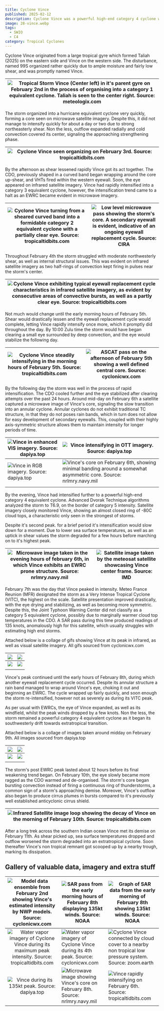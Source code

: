 ```yaml
---
title: Cyclone Vince
published: 2025-02-12
description: Cyclone Vince was a powerful high-end category 4 cyclone which traversed over open waters in February 2025.
image: 28-vince.webp
tags:
  - SWIO
  - C4
category: Tropical Cyclones
---
```

Cyclone Vince originated from a large tropical gyre which formed ⁠Taliah (2025) on the eastern side and Vince on the western side. The disturbance, named 99S organized rather quickly due to ample moisture and fairly low shear, and was promptly named Vince.

| ![Tropical Storm Vince (Center left) in it's parent gyre on February 2nd in the process of organising into a category 1 equivalent cyclone. Taliah is seen to the center right. Source: meteologix.com](1-vince-formation.webp) |
| ------------------------------------------------------------------------------------------------------------------------------------------------------------------------------------------------------------------------------- |

The storm organized into a hurricane equivalent cyclone very quickly, forming a core seen on microwave satellite imagery. Despite this, it did not manage to intensify quickly for about a day or two due to strong northeasterly shear. Non the less, outflow expanded radially and cold convection covered its center, signaling the approaching strengthening phase.

| ![Cyclone Vince seen organizing on February 3rd. Source: tropicaltidbits.com](2-vince-catone.webp) |
| -------------------------------------------------------------------------------------------------- |

By the afternoon as shear lessened rapidly Vince got its act together. The CDO, previously shaped in a curved band began wrapping around the core up-shear, and VHTs fired within the western eyewall. Soon, the eye appeared on infrared satellite imagery. Vince had rapidly intensified into a category 3 equivalent cyclone, however, the intensification trend came to a halt as an EWRC became evident in microwave imagery. 

| ![Cyclone Vince turning from a sheared curved band into a formidable category 2 equivalent cyclone with a partially clear eye. Source: tropicaltidbits.com](3-vince-ri.webp) | ![Low level microwave pass showing the storm's core. A secondary eyewall is evident, indicative of an ongoing eyewall replacement cycle. Source: CIRA](4-vince-mw.webp) |
| ---------------------------------------------------------------------------------------------------------------------------------------------------------------------------- | ----------------------------------------------------------------------------------------------------------------------------------------------------------------------- |

Throughout February 4th the storm struggled with moderate northwesterly shear, as well as internal structural issues. This was evident on infrared satellite imagery as two half-rings of convection kept firing in pulses near the storm's center. 

| ![Cyclone Vince exhibiting typical eyewall replacement cycle characteristics in infrared satellite imagery, as evident by consecutive areas of convective bursts, as well as a partly clear eye. Source: tropicaltidbits.com](5-vince-ewrc.webp) |
| ------------------------------------------------------------------------------------------------------------------------------------------------------------------------------------------------------------------------------------------------ |

Not much would change until the early morning hours of February 5th. Shear would drastically lessen and the eyewall replacement cycle would complete, letting Vince rapidly intensify once more, which it promptly did throughout the day. By 10:00 Zulu time the storm would have began clearing a small eye surrounded by deep convection, and the eye would stabilize the following day. 

| ![Cyclone Vince steadily intensifying in the morning hours of February 5th. Source: tropicaltidbits.com](6-vince-ir.webp) | ![ASCAT pass on the afternoon of February 5th showing a well defined central core. Source: cyclonicwx.com](7-vince-ascat.webp) |
| ------------------------------------------------------------------------------------------------------------------------- | ------------------------------------------------------------------------------------------------------------------------------ |

By the following day the storm was well in the process of rapid intensification. The CDO cooled further and the eye stabilized after clearing attempts over the past 24 hours. Around mid-day on February 6th a satellite captured a microwave image of Vince's core, signaling the slow transition into an annular cyclone. Annular cyclones do not exhibit traditional TC structure, in that they do not poses rain bands, which in turn does not allow for easy development of secondary eyewalls. This, coupled with their highly axis-symmetric structure allows them to maintain intensity for longer periods of time. 

| ![Vince in enhanced VIS imagery. Source: dapiya.top](8-vince.webp) | ![Vince intensifying in OTT imagery. Source: dapiya.top](9-vince.webp)                                                                |
| ------------------------------------------------------------------ | ------------------------------------------------------------------------------------------------------------------------------------- |
| ![Vince in RGB imagery. Source: dapiya.top](10-vince.webp)         | ![Vince's core on February 6th, showing minimal banding around a somewhat asymmetric core. Source: nrlmry.navy.mil](11-vince-mw.webp) |
|                                                                    |                                                                                                                                       |

By the evening, Vince had intensified further to a powerful high-end category 4 equivalent cyclone. Advanced Dvorak Technique algorithms analyzed the storm to T6.9, on the border of category 5 intensity. Satellite imagery closely monitored Vince, showing an almost closed ring of -80C cloud tops, a characteristic only seen in the strongest of storms.

Despite it's second peak. for a brief period it's intensification would slow down for a moment. Due to lower sea surface temperatures, as well as an uptick in shear values the storm degraded for a few hours before marching on to it's highest peak. 

| ![Microwave image taken in the evening hours of february 6th, in which Vince exhibits an EWRC prone structure. Source: nrlmry.navy.mil ](12-vince-mw.webp) | ![Satellite image taken by the meteosat satellite showcasing Vince center frame. Source: IMD](13-vince-globe.webp) |
| ---------------------------------------------------------------------------------------------------------------------------------------------------------- | ------------------------------------------------------------------------------------------------------------------ |

February 7th was the day that Vince peaked in intensity. Meteo France Reunion (MFR) designated the storm as a Very Intense Tropical Cyclone (VITC), the highest on the scale. Satellite presentation improved drastically, with the eye drying and stabilizing, as well as becoming more symmetric. Despite this, the Joint Typhoon Warning Center did not classify as a category 5 equivalent cyclone, possibly due to marginally warmer cloud top temperatures in the CDO. A SAR pass during this time produced readings of 135 knots, anomalously high for this satellite, which usually struggles with estimating high end storms.

Attached below is a collage of gifs showing Vince at its peak in infrared, as well as visual satellite imagery. All gifs sourced from cyclonicwx.com

| ![](13-vince-ir.webp)  | ![](14-vince-rbtop.webp)  |
| ---------------------- | ------------------------- |
| ![](15-vince-vis.webp) | ![](16-vince-vis-bw.webp) |
|                        |                           |

Vince's peak continued until the early hours of February 8th, during which another eyewall replacement cycle occurred. Despite its annular structure a rain band managed to wrap around Vince's eye, choking it out and beginning an EWRC. The cycle wrapped up fairly quickly, and soon enough the storm re-intensified, however not as severely as during its VITC peak. 

As per usual with EWRCs, the eye of Vince expanded, as well as its windfield, whilst the peak winds dropped by a few knots. Non the less, the storm remained a powerful category 4 equivalent cyclone as it began its southwesterly drift towards extratropical transition. 

Attached below is a collage of images taken around midday on February 9th. All images sourced from dapiya.top

| ![](17-vince-evis.webp)    | ![](18-vince-rgb.webp) |
| -------------------------- | ---------------------- |
| ![](19-vince-sanwich.webp) | ![](20-vince-ott.webp) |
|                            |                        |

The storm's post EWRC peak lasted about 12 hours before its final weakening trend began. On February 10th, the eye slowly became more ragged as the CDO warmed and de-organised. The storm's core began bursting convection instead of firing a continuous ring of thunderstorms, a common sign of a storm's approaching demise. 
Moreover, Vince's outflow also began to produce cirrus plumes in bursts compared to it's previously well established anticyclonic cirrus shield. 

| ![Infrared Satellite image loop showing the decay of Vince on the morning of February 10th. Source: tropicaltidbits.com](21-vince-collapse.webp) |
| ------------------------------------------------------------------------------------------------------------------------------------------------ |

After a long trek across the southern Indian ocean Vince met its demise on February 11th. As shear picked up, sea surface temperatures dropped and outflow worsened the storm degraded into an extratropical cyclone. Soon thereafter Vince's non tropical remnant got scooped up by a nearby trough, marking its dissipation. 

## Gallery of valuable data, imagery and extra stuff

| ![Model data ensemble from February 2nd showing Vince's estimated intensity by NWP models. Source: cyclonicwx.com](22-model.webp) | ![SAR pass from the early morning hours of February 8th displaying 135kt winds. Source: NOAA](23-SAR.webp) | ![Graph of SAR data from the early morning of February 8th showing 135kt winds. Source: NOAA](24-sar.webp)                |
| :-------------------------------------------------------------------------------------------------------------------------------: | ---------------------------------------------------------------------------------------------------------- | ------------------------------------------------------------------------------------------------------------------------- |
|        ![Water vapor imagery of Cyclone Vince during its maximum peak intensity. Source: tropicaltidbits.com](25-wv.webp)         | ![Water vapor imagery of Cyclone Vince during its 4th peak. Source: cyclonicwx.com](26-wv.webp)            | ![Cyclone Vince connected by cloud cover to a nearby non tropical low pressure system. Source: zoom.earth](27-vince.webp) |
|                                 ![Vince during its 135kt peak. Source: dapiya.top](28-vince.webp)                                 | ![Microwave image showing Vince's core on February 8th. Source: nrlmry.navy.mil](30-vince-mw.webp)         | ![Vince rapidly intensifying on February 6th. Source: tropicaltidbits.com](31-vince-intensification.webp)                 |



